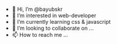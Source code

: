 - 👋 Hi, I’m @bayubskr
- 👀 I’m interested in web-developer
- 🌱 I’m currently learning css & javascript
- 💞️ I’m looking to collaborate on ...
- 📫 How to reach me ...

<!---
bayubskr/bayubskr is a ✨ special ✨ repository because its `README.md` (this file) appears on your GitHub profile.
You can click the Preview link to take a look at your changes.
--->
